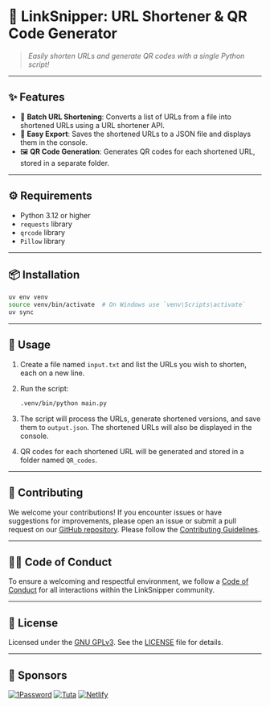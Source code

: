 # 🚀 **LinkSnipper: URL Shortener & QR Code Generator**

> *Easily shorten URLs and generate QR codes with a single Python script!*

---

## ✨ Features

- 🔗 **Batch URL Shortening**: Converts a list of URLs from a file into shortened URLs using a URL shortener API.
- 💾 **Easy Export**: Saves the shortened URLs to a JSON file and displays them in the console.
- 🖼️ **QR Code Generation**: Generates QR codes for each shortened URL, stored in a separate folder.

---

## ⚙️ Requirements

- Python 3.12 or higher
- `requests` library
- `qrcode` library
- `Pillow` library

---

## 📦 Installation

```sh
uv env venv
source venv/bin/activate  # On Windows use `venv\Scripts\activate`
uv sync
```

---

## 🚦 Usage

1. Create a file named `input.txt` and list the URLs you wish to shorten, each on a new line.
2. Run the script:

   ```sh
   .venv/bin/python main.py
   ```

3. The script will process the URLs, generate shortened versions, and save them to `output.json`. The shortened URLs will also be displayed in the console.
4. QR codes for each shortened URL will be generated and stored in a folder named `QR_codes`.

---

## 🤝 Contributing

We welcome your contributions! If you encounter issues or have suggestions for improvements, please open an issue or submit a pull request on our [GitHub repository](https://github.com/anhkhoakz/linksnipper). Please follow the [Contributing Guidelines](./CONTRIBUTING.md).

---

## 🧑‍💻 Code of Conduct

To ensure a welcoming and respectful environment, we follow a [Code of Conduct](./CODE_OF_CONDUCT.md) for all interactions within the LinkSnipper community.

---

## 📄 License

Licensed under the [GNU GPLv3](https://choosealicense.com/licenses/gpl-3.0/). See the [LICENSE](./LICENSE.md) file for details.

---

## 💖 Sponsors

<p align="left">
  <a href="https://1password.com/"><img src="https://img.shields.io/badge/1password-white?style=for-the-badge&logo=1password&logoColor=3B66BC" alt="1Password"></a>
  <a href="#"><img src="https://img.shields.io/badge/tuta-white?style=for-the-badge&logo=tuta&logoColor=850122" alt="Tuta"></a>
  <a href="https://www.netlify.com/"><img src="https://img.shields.io/badge/netlify-white?style=for-the-badge&logo=netlify&logoColor=00C7B7" alt="Netlify"></a>
</p>
